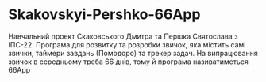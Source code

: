 # Skakovskyi-Pershko-66App
Навчальний проект Скаковського Дмитра та Першка Святослава з ІПС-22. Програма для розвитку та розробки звичок, яка містить самі звички, таймери завдань (Помодоро) та трекер задач. На випрацювання звичок в середньому треба 66 днів, тому й програма називатиметься 66App
